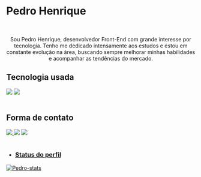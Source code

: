 <h1>Pedro Henrique</h1>
<br>
<p align="center">Sou Pedro Henrique, desenvolvedor Front-End com grande interesse por tecnologia. Tenho me dedicado intensamente aos estudos e estou em constante evolução na área, buscando sempre melhorar minhas habilidades e acompanhar as tendências do mercado.</p>

<h2>Tecnologia usada</h2>
<div display="inline-block">
  <img src="https://img.shields.io/badge/HTML5-E34F26?style=for-the-badge&logo=html5&logoColor=white">
  <img src="https://img.shields.io/badge/CSS3-1572B6?style=for-the-badge&logo=css3&logoColor=white">
</div>
<br>
<h2>Forma de contato</h2>
<div display="inline">
<a href="https://instagram.com/pedrohmx_"> <img src="https://img.shields.io/badge/Instagram-E4405F?style=for-the-badge&logo=instagram&logoColor=white"> </a>
<a href="mailto:pm901442@gmail.com"><img src="https://img.shields.io/badge/Gmail-D14836?style=for-the-badge&logo=gmail&logoColor=white"></a>
<a href=""><img src="https://img.shields.io/badge/WhatsApp-25D366?style=for-the-badge&logo=whatsapp&logoColor=white">
</div>

<br>

- <h3>Status do perfil</h3>
[![Pedro-stats](https://github-readme-stats.vercel.app/api?username=Pedrohmx19)](https://github.com/anuraghazra/github-readme-stats)
